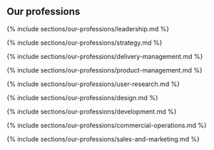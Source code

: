 ## Our professions

{% include sections/our-professions/leadership.md %}

{% include sections/our-professions/strategy.md %}

{% include sections/our-professions/delivery-management.md %}

{% include sections/our-professions/product-management.md %}

{% include sections/our-professions/user-research.md %}

{% include sections/our-professions/design.md %}

{% include sections/our-professions/development.md %}

{% include sections/our-professions/commercial-operations.md %}

{% include sections/our-professions/sales-and-marketing.md %}
